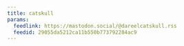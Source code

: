 ```yaml
---
title: catskull
params:
  feedlink: https://mastodon.social/@dareelcatskull.rss
  feedid: 29055da5212ca11b550b773792284ac9
---
```

